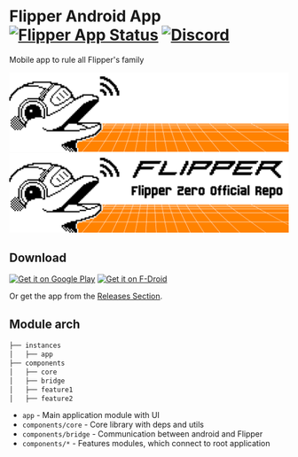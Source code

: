 # Flipper Android App [![Flipper App Status](https://github.com/flipperdevices/Flipper-Android-App/actions/workflows/internal.yml/badge.svg)](https://github.com/Flipper-Zero/Flipper-Android-App/releases) [![Discord](https://img.shields.io/discord/740930220399525928.svg?label=&logo=discord&logoColor=ffffff&color=7389D8&labelColor=6A7EC2)](http://flipperzero.one/discord)

Mobile app to rule all Flipper's family

![dolphin-dark](.github/dark_theme_banner.png#gh-dark-mode-only)
![dolphin-light](.github/light_theme_banner.png#gh-light-mode-only)

## Download


[<img src="https://play.google.com/intl/en_us/badges/images/generic/en-play-badge.png"
     alt="Get it on Google Play"
     height="80">](https://play.google.com/store/apps/details?id=com.flipperdevices.app)
[<img height="80" alt='Get it on F-Droid' src='https://fdroid.gitlab.io/artwork/badge/get-it-on.png'/>](https://f-droid.org/en/packages/com.flipperdevices.app/)

Or get the app from the [Releases Section](https://github.com/flipperdevices/Flipper-Android-App/releases/latest).

## Module arch

```
├── instances
│   ├── app
├── components
│   ├── core
│   ├── bridge
│   ├── feature1
│   ├── feature2
```

- `app` - Main application module with UI
- `components/core` - Core library with deps and utils
- `components/bridge` - Communication between android and Flipper
- `components/*` - Features modules, which connect to root application
